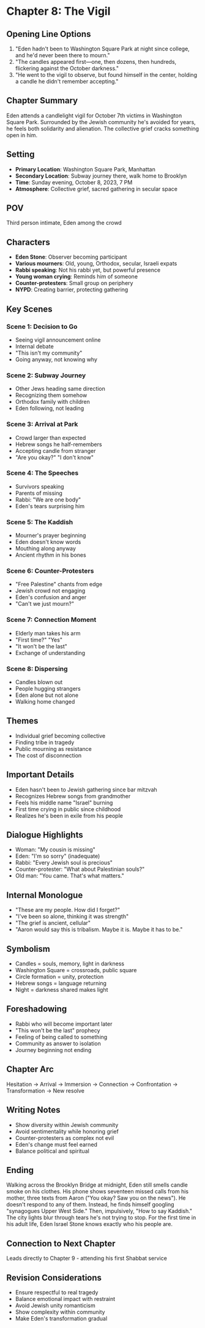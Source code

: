 # Chapter 8: The Vigil

## Opening Line Options
1. "Eden hadn't been to Washington Square Park at night since college, and he'd never been there to mourn."
2. "The candles appeared first—one, then dozens, then hundreds, flickering against the October darkness."
3. "He went to the vigil to observe, but found himself in the center, holding a candle he didn't remember accepting."

## Chapter Summary
Eden attends a candlelight vigil for October 7th victims in Washington Square Park. Surrounded by the Jewish community he's avoided for years, he feels both solidarity and alienation. The collective grief cracks something open in him.

## Setting
- **Primary Location**: Washington Square Park, Manhattan
- **Secondary Location**: Subway journey there, walk home to Brooklyn
- **Time**: Sunday evening, October 8, 2023, 7 PM
- **Atmosphere**: Collective grief, sacred gathering in secular space

## POV
Third person intimate, Eden among the crowd

## Characters
- **Eden Stone**: Observer becoming participant
- **Various mourners**: Old, young, Orthodox, secular, Israeli expats
- **Rabbi speaking**: Not his rabbi yet, but powerful presence
- **Young woman crying**: Reminds him of someone
- **Counter-protesters**: Small group on periphery
- **NYPD**: Creating barrier, protecting gathering

## Key Scenes

### Scene 1: Decision to Go
- Seeing vigil announcement online
- Internal debate
- "This isn't my community"
- Going anyway, not knowing why

### Scene 2: Subway Journey
- Other Jews heading same direction
- Recognizing them somehow
- Orthodox family with children
- Eden following, not leading

### Scene 3: Arrival at Park
- Crowd larger than expected
- Hebrew songs he half-remembers
- Accepting candle from stranger
- "Are you okay?" "I don't know"

### Scene 4: The Speeches
- Survivors speaking
- Parents of missing
- Rabbi: "We are one body"
- Eden's tears surprising him

### Scene 5: The Kaddish
- Mourner's prayer beginning
- Eden doesn't know words
- Mouthing along anyway
- Ancient rhythm in his bones

### Scene 6: Counter-Protesters
- "Free Palestine" chants from edge
- Jewish crowd not engaging
- Eden's confusion and anger
- "Can't we just mourn?"

### Scene 7: Connection Moment
- Elderly man takes his arm
- "First time?" "Yes"
- "It won't be the last"
- Exchange of understanding

### Scene 8: Dispersing
- Candles blown out
- People hugging strangers
- Eden alone but not alone
- Walking home changed

## Themes
- Individual grief becoming collective
- Finding tribe in tragedy
- Public mourning as resistance
- The cost of disconnection

## Important Details
- Eden hasn't been to Jewish gathering since bar mitzvah
- Recognizes Hebrew songs from grandmother
- Feels his middle name "Israel" burning
- First time crying in public since childhood
- Realizes he's been in exile from his people

## Dialogue Highlights
- Woman: "My cousin is missing"
- Eden: "I'm so sorry" (inadequate)
- Rabbi: "Every Jewish soul is precious"
- Counter-protester: "What about Palestinian souls?"
- Old man: "You came. That's what matters."

## Internal Monologue
- "These are my people. How did I forget?"
- "I've been so alone, thinking it was strength"
- "The grief is ancient, cellular"
- "Aaron would say this is tribalism. Maybe it is. Maybe it has to be."

## Symbolism
- Candles = souls, memory, light in darkness
- Washington Square = crossroads, public square
- Circle formation = unity, protection
- Hebrew songs = language returning
- Night = darkness shared makes light

## Foreshadowing
- Rabbi who will become important later
- "This won't be the last" prophecy
- Feeling of being called to something
- Community as answer to isolation
- Journey beginning not ending

## Chapter Arc
Hesitation → Arrival → Immersion → Connection → Confrontation → Transformation → New resolve

## Writing Notes
- Show diversity within Jewish community
- Avoid sentimentality while honoring grief
- Counter-protesters as complex not evil
- Eden's change must feel earned
- Balance political and spiritual

## Ending
Walking across the Brooklyn Bridge at midnight, Eden still smells candle smoke on his clothes. His phone shows seventeen missed calls from his mother, three texts from Aaron ("You okay? Saw you on the news"). He doesn't respond to any of them. Instead, he finds himself googling "synagogues Upper West Side." Then, impulsively, "How to say Kaddish." The city lights blur through tears he's not trying to stop. For the first time in his adult life, Eden Israel Stone knows exactly who his people are.

## Connection to Next Chapter
Leads directly to Chapter 9 - attending his first Shabbat service

## Revision Considerations
- Ensure respectful to real tragedy
- Balance emotional impact with restraint
- Avoid Jewish unity romanticism
- Show complexity within community
- Make Eden's transformation gradual